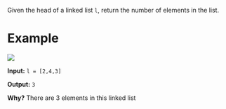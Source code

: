 Given the head of a linked list `l`, return the number of elements in the list.

# Example
![](https://i.imgur.com/ZMq9Ris.png)

**Input:** `l = [2,4,3]`

**Output:** `3`

**Why?** There are 3 elements in this linked list
